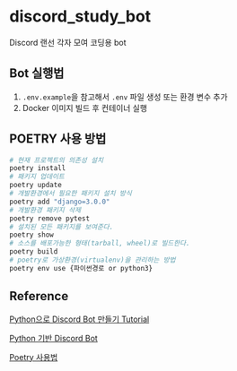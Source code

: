 # discord_study_bot

Discord 랜선 각자 모여 코딩용 bot

## Bot 실행법

1. `.env.example`을 참고해서 `.env` 파일 생성 또는 환경 변수 추가
2. Docker 이미지 빌드 후 컨테이너 실행

## POETRY 사용 방법

``` sh
# 현재 프로젝트의 의존성 설치
poetry install
# 패키지 업데이트
poetry update
# 개발환경에서 필요한 패키지 설치 방식
poetry add "django=3.0.0"
# 개발환경 패키지 삭제
poetry remove pytest
# 설치된 모든 패키지를 보여준다.
poetry show
# 소스를 배포가능한 형태(tarball, wheel)로 빌드한다.
poetry build
# poetry로 가상환경(virtualenv)을 관리하는 방법
poetry env use {파이썬경로 or python3}
```

## Reference

[Python으로 Discord Bot 만들기 Tutorial](https://realpython.com/how-to-make-a-discord-bot-python/)

[Python 기반 Discord Bot](https://github.com/team-play-together/together-bot)

[Poetry 사용법](https://velog.io/@hj8853/Poetry%EB%A5%BC-%EC%82%AC%EC%9A%A9%ED%95%98%EC%97%AC-%EA%B0%80%EC%83%81%ED%99%98%EA%B2%BD-%EB%A7%8C%EB%93%A4%EA%B8%B0)
